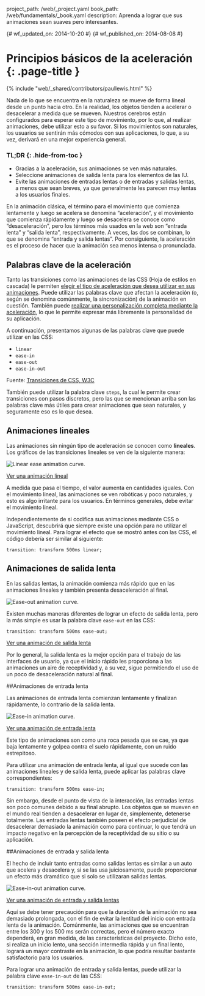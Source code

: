 project_path: /web/_project.yaml
book_path: /web/fundamentals/_book.yaml
description: Aprenda a lograr que sus animaciones sean suaves pero interesantes.

{# wf_updated_on: 2014-10-20 #}
{# wf_published_on: 2014-08-08 #}

# Principios básicos de la aceleración {: .page-title }

{% include "web/_shared/contributors/paullewis.html" %}


Nada de lo que se encuentra en la naturaleza se mueve de forma lineal desde un punto hacia otro. En la realidad, los objetos tienden a acelerar o desacelerar a medida que se mueven. Nuestros cerebros están configurados para esperar este tipo de movimiento, por lo que, al realizar animaciones, debe utilizar esto a su favor. Si los movimientos son naturales, los usuarios se sentirán más cómodos con sus aplicaciones, lo que, a su vez, derivará en una mejor experiencia general.

### TL;DR {: .hide-from-toc }
- Gracias a la aceleración, sus animaciones se ven más naturales.
- Seleccione animaciones de salida lenta para los elementos de las IU.
- Evite las animaciones de entradas lentas o de entradas y salidas lentas, a menos que sean breves, ya que generalmente les parecen muy lentas a los usuarios finales.


En la animación clásica, el término para el movimiento que comienza lentamente y luego se acelera se denomina “aceleración”, y el movimiento que comienza rápidamente y luego se desacelera se conoce como “desaceleración”, pero los términos más usados en la web son “entrada lenta” y “salida lenta”, respectivamente. A veces, las dos se combinan, lo que se denomina “entrada y salida lentas”. Por consiguiente, la aceleración es el proceso de hacer que la animación sea menos intensa o pronunciada.

## Palabras clave de la aceleración

Tanto las transiciones como las animaciones de las CSS (Hoja de estilos en cascada) le permiten [elegir el tipo de aceleración que desea utilizar en sus animaciones](choosing-the-right-easing). Puede utilizar las palabras clave que afectan la aceleración (o, según se denomina comúnmente, la sincronización) de la animación en cuestión. También puede [realizar una personalización completa mediante la aceleración](custom-easing), lo que le permite expresar más libremente la personalidad de su aplicación.

A continuación, presentamos algunas de las palabras clave que puede utilizar en las CSS:

* `linear`
* `ease-in`
* `ease-out`
* `ease-in-out`

Fuente: [Transiciones de CSS, W3C](http://www.w3.org/TR/css3-transitions/#transition-timing-function-property)

También puede utilizar la palabra clave `steps`, la cual le permite crear transiciones con pasos discretos, pero las que se mencionan arriba son las palabras clave más útiles para crear animaciones que sean naturales, y seguramente eso es lo que desea.

## Animaciones lineales

Las animaciones sin ningún tipo de aceleración se conocen como **lineales**. Los gráficos de las transiciones lineales se ven de la siguiente manera:

<img src="images/linear.png" style="max-width: 300px" alt="Linear ease animation curve." />

<a href="https://googlesamples.github.io/web-fundamentals/samples/../fundamentals/design-and-ui/animations/box-move-linear.html">Ver una animación lineal</a>

A medida que pasa el tiempo, el valor aumenta en cantidades iguales. Con el movimiento lineal, las animaciones se ven robóticas y poco naturales, y esto es algo irritante para los usuarios. En términos generales, debe evitar el movimiento lineal.

Independientemente de si codifica sus animaciones mediante CSS o JavaScript, descubrirá que siempre existe una opción para no utilizar el movimiento lineal. Para lograr el efecto que se mostró antes con las CSS, el código debería ser similar al siguiente:


    transition: transform 500ms linear;
    


## Animaciones de salida lenta

En las salidas lentas, la animación comienza más rápido que en las animaciones lineales y también presenta desaceleración al final.

<img src="images/ease-out.png" style="max-width: 300px" alt="Ease-out animation curve." />

Existen muchas maneras diferentes de lograr un efecto de salida lenta, pero la más simple es usar la palabra clave `ease-out` en las CSS:


    transition: transform 500ms ease-out;
    

<a href="https://googlesamples.github.io/web-fundamentals/samples/../fundamentals/design-and-ui/animations/box-move-ease-out.html">Ver una animación de salida lenta</a>

Por lo general, la salida lenta es la mejor opción para el trabajo de las interfaces de usuario, ya que el inicio rápido les proporciona a las animaciones un aire de receptividad y, a su vez, sigue permitiendo el uso de un poco de desaceleración natural al final.

##Animaciones de entrada lenta

Las animaciones de entrada lenta comienzan lentamente y finalizan rápidamente, lo contrario de la salida lenta.

<img src="images/ease-in.png" style="max-width: 300px" alt="Ease-in animation curve." />

<a href="https://googlesamples.github.io/web-fundamentals/samples/../fundamentals/design-and-ui/animations/box-move-ease-in.html">Ver una animación de entrada lenta</a>

Este tipo de animaciones son como una roca pesada que se cae, ya que baja lentamente y golpea contra el suelo rápidamente, con un ruido estrepitoso.

Para utilizar una animación de entrada lenta, al igual que sucede con las animaciones lineales y de salida lenta, puede aplicar las palabras clave correspondientes:


    transition: transform 500ms ease-in;
    

Sin embargo, desde el punto de vista de la interacción, las entradas lentas son poco comunes debido a su final abrupto. Los objetos que se mueven en el mundo real tienden a desacelerar en lugar de, simplemente, detenerse totalmente. Las entradas lentas también poseen el efecto perjudicial de desacelerar demasiado la animación como para continuar, lo que tendrá un impacto negativo en la percepción de la receptividad de su sitio o su aplicación.

##Animaciones de entrada y salida lenta

El hecho de incluir tanto entradas como salidas lentas es similar a un auto que acelera y desacelera y, si se las usa juiciosamente, puede proporcionar un efecto más dramático que si solo se utilizaran salidas lentas.

<img src="images/ease-in-out.png" style="max-width: 300px" alt="Ease-in-out animation curve." />

<a href="https://googlesamples.github.io/web-fundamentals/samples/../fundamentals/design-and-ui/animations/box-move-ease-in-out.html">Ver una animación de entrada y salida lentas</a>

Aquí se debe tener precaución para que la duración de la animación no sea demasiado prolongada, con el fin de evitar la lentitud del inicio con entrada lenta de la animación. Comúnmente, las animaciones que se encuentran entre los 300 y los 500 ms serán correctas, pero el número exacto dependerá, en gran medida, de las características del proyecto. Dicho esto, si realiza un inicio lento, una sección intermedia rápida y un final lento, logrará un mayor contraste en la animación, lo que podría resultar bastante satisfactorio para los usuarios.

Para lograr una animación de entrada y salida lentas, puede utilizar la palabra clave `ease-in-out` de las CSS:


    transition: transform 500ms ease-in-out;
    


